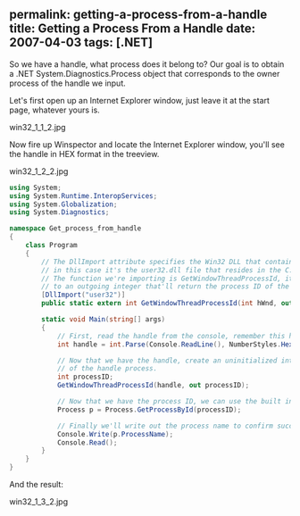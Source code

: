 permalink: getting-a-process-from-a-handle
title: Getting a Process From a Handle
date: 2007-04-03
tags: [.NET]
---
So we have a handle, what process does it belong to? Our goal is to obtain a .NET System.Diagnostics.Process object that corresponds to the owner process of the handle we input.

<!-- more -->

Let's first open up an Internet Explorer window, just leave it at the start page, whatever yours is.

win32_1_1_2.jpg

Now fire up Winspector and locate the Internet Explorer window, you'll see the handle in HEX format in the treeview.

win32_1_2_2.jpg

```csharp
using System;
using System.Runtime.InteropServices;
using System.Globalization;
using System.Diagnostics;

namespace Get_process_from_handle
{
	class Program
	{
		// The DllImport attribute specifies the Win32 DLL that contains the function we're importing,
		// in this case it's the user32.dll file that resides in the C:WindowsSystem32 directory.
		// The function we're importing is GetWindowThreadProcessId, it takes a handle and a reference
		// to an outgoing integer that'll return the process ID of the handle.
		[DllImport("user32")]
		public static extern int GetWindowThreadProcessId(int hWnd, out int lpdwProcessId);

		static void Main(string[] args)
		{
			// First, read the handle from the console, remember this has to be in HEX format!
			int handle = int.Parse(Console.ReadLine(), NumberStyles.HexNumber);

			// Now that we have the handle, create an uninitialized integer that'll hold the process ID
			// of the handle process.
			int processID;
			GetWindowThreadProcessId(handle, out processID);

			// Now that we have the process ID, we can use the built in .NET function to obtain a process object.
			Process p = Process.GetProcessById(processID);

			// Finally we'll write out the process name to confirm success.
			Console.Write(p.ProcessName);
			Console.Read();
		}
	}
}
```

And the result:

win32_1_3_2.jpg
